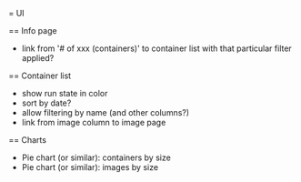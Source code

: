 
= UI

== Info page

- link from '# of xxx (containers)' to container list with that particular filter applied?

== Container list

- show run state in color
- sort by date?
- allow filtering by name (and other columns?)
- link from image column to image page


== Charts

- Pie chart (or similar): containers by size
- Pie chart (or similar): images by size

